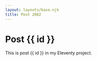 ```yaml
---
layout: layouts/base.njk
title: Post 2082
---
```


# Post {{ id }}

This is post {{ id }} in my Eleventy project.
